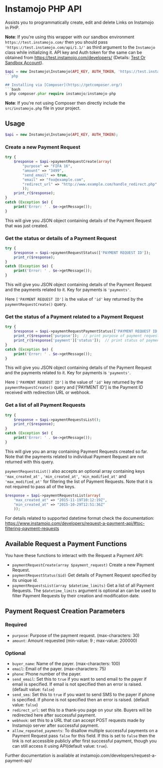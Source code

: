 # Instamojo PHP API

Assists you to programmatically create, edit and delete Links on Instamojo in PHP.

**Note**: If you're using this wrapper with our sandbox environment `https://test.instamojo.com/` then you should pass `'https://test.instamojo.com/api/1.1/'` as third argument to the `Instamojo` class while initializing it. API key and Auth token for the same can be obtained from https://test.instamojo.com/developers/ (Details: [Test Or Sandbox Account](https://instamojo.zendesk.com/hc/en-us/articles/208485675-Test-or-Sandbox-Account)).


```php
$api = new Instamojo\Instamojo(API_KEY, AUTH_TOKEN, 'https://test.instamojo.com/api/1.1/');
```php

## Installing via [Composer](https://getcomposer.org/)
```bash
$ php composer.phar require instamojo/instamojo-php
```

**Note**: If you're not using Composer then directly include the `src/instamojo.php` file in your project.


## Usage

```php
$api = new Instamojo\Instamojo(API_KEY, AUTH_TOKEN);
```

### Create a new Payment Request

```php
try {
    $response = $api->paymentRequestCreate(array(
        "purpose" => "FIFA 16",
        "amount" => "3499",
        "send_email" => true,
        "email" => "foo@example.com",
        "redirect_url" => "http://www.example.com/handle_redirect.php"
        ));
    print_r($response);
}
catch (Exception $e) {
    print('Error: ' . $e->getMessage());
}
```

This will give you JSON object containing details of the Payment Request that was just created.


### Get the status or details of a Payment Request

```php
try {
    $response = $api->paymentRequestStatus(['PAYMENT REQUEST ID']);
    print_r($response);
}
catch (Exception $e) {
    print('Error: ' . $e->getMessage());
}
```

This will give you JSON object containing details of the Payment Request and the payments related to it.
Key for payments is `'payments'`.

Here `['PAYMENT REQUEST ID']` is the value of `'id'` key returned by the `paymentRequestCreate()` query.


### Get the status of a Payment related to a Payment Request

```php
try {
    $response = $api->paymentRequestPaymentStatus(['PAYMENT REQUEST ID'], ['PAYMENT ID']);
    print_r($response['purpose']);  // print purpose of payment request
    print_r($response['payment']['status']);  // print status of payment
}
catch (Exception $e) {
    print('Error: ' . $e->getMessage());
}
```

This will give you JSON object containing details of the Payment Request and the payments related to it.
Key for payments is `'payments'`.

Here `['PAYMENT REQUEST ID']` is the value of `'id'` key returned by the `paymentRequestCreate()` query and
['PAYMENT ID'] is the Payment ID received with redirection URL or webhook.


### Get a list of all Payment Requests

```php
try {
    $response = $api->paymentRequestsList();
    print_r($response);
}
catch (Exception $e) {
    print('Error: ' . $e->getMessage());
}
```


This will give you an array containing Payment Requests created so far. Note that the payments related to individual Payment Request are not returned with this query.

`paymentRequestsList()` also accepts an optional array containing keys `'max_created_at'` , `'min_created_at'`, `'min_modified_at'` and `'max_modified_at'` for filtering the list of Payment Requests. Note that it is not required to pass all of the keys.

```php
$response = $api->paymentRequestsList(array(
    "max_created_at" => "2015-11-19T10:12:19Z",
    "min_created_at" => "2015-10-29T12:51:36Z"
    ));
```

For details related to supported datetime format check the documentation: https://www.instamojo.com/developers/request-a-payment-api/#toc-filtering-payment-requests

## Available Request a Payment Functions

You have these functions to interact with the Request a Payment API:

  * `paymentRequestCreate(array $payment_request)` Create a new Payment Request.
  * `paymentRequestStatus($id)` Get details of Payment Request specified by its unique id.
  * `paymentRequestsList(array $datetime_limits)` Get a list of all Payment Requests. The `$datetime_limits` argument is optional an can be used to filter Payment Requests by their creation and modification date.

## Payment Request Creation Parameters

### Required
  * `purpose`: Purpose of the payment request. (max-characters: 30)
  * `amount`: Amount requested (min-value: 9 ; max-value: 200000)

### Optional
  * `buyer_name`: Name of the payer. (max-characters: 100)
  * `email`: Email of the payer. (max-characters: 75)
  * `phone`: Phone number of the payer.
  * `send_email`: Set this to `true` if you want to send email to the payer if email is specified. If email is not specified then an error is raised. (default value: `false`)
  * `send_sms`: Set this to `true` if you want to send SMS to the payer if phone is specified. If phone is not specified then an error is raised. (default value: `false`)
  * `redirect_url`: set this to a thank-you page on your site. Buyers will be redirected here after successful payment.
  * `webhook`: set this to a URL that can accept POST requests made by Instamojo server after successful payment.
  * `allow_repeated_payments`: To disallow multiple successful payments on a Payment Request pass `false` for this field. If this is set to `false` then the link is not accessible publicly after first successful payment, though you can still access it using API(default value: `true`).


Further documentation is available at instamojo.com/developers/request-a-payment-api/